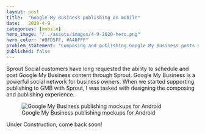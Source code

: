 ```yaml
---
layout: post
title:  "Google My Business publishing on mobile"
date:   2020-4-9  
categories: [mobile]
hero_image: "/../assets/images/4-9-2020-hero.png"
hero_color: "#8FD5FF, #A48FFF"
problem_statement: "Composing and publishing Google My Business posts on Sprout for mobile."
published: false
---
```


Sprout Social customers have long requested the ability to schedule and post Google My Business content through Sprout. Google My Business is a powerful social network for business owners. When we started supporting publishing to GMB with Sprout, I was tasked with designing the composing and publishing experience.

<figure>
	<img src="../../../../../../assets/images/gmb-1.png" title="Google My Business publishing mockups for Android" />
	<figcaption class="media-caption center">Google My Business publishing mockups for Android</figcaption>
</figure>

<div class="under-construction"><p>Under Construction, come back soon!</p></div>